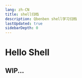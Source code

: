 ```yaml
---
lang: zh-CN
title: shell归档
description: Qbenben shell学习归档
lastUpdated: true
sidebarDepth: 0
---
```


# Hello Shell

## WIP...
